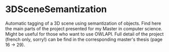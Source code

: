 # 3DSceneSemantization
Automatic tagging of a 3D scene using semantization of objects. Find here the main parts of the project presented for my Master in computer science. Might be useful for those who want to use OWLAPI.
Full detail of the project (french only, sorry!) can be find in the corresponding master's thesis (page 16 -> 29).

